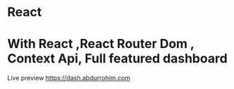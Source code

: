 # React 
# With React ,React Router Dom , Context Api, Full featured dashboard

Live preview https://dash.abdurrohim.com

